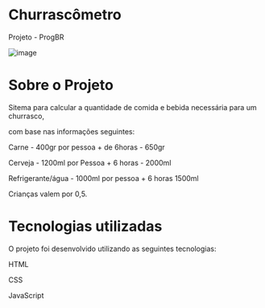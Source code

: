 # Churrascômetro
Projeto - ProgBR

![image](https://github.com/jeniffermarcondes/churrascometro/assets/86030463/0fa2b896-356e-4ff2-a792-ccc7aa68ecd7)



# Sobre o Projeto
Sitema para calcular a quantidade de comida e bebida necessária para um churrasco,

com base nas informações seguintes:

Carne - 400gr por pessoa + de 6horas - 650gr

Cerveja - 1200ml por Pessoa + 6 horas - 2000ml

Refrigerante/água - 1000ml por pessoa + 6 horas 1500ml

Crianças valem por 0,5.

# Tecnologias utilizadas

O projeto foi desenvolvido utilizando as seguintes tecnologias:

HTML

CSS

JavaScript


